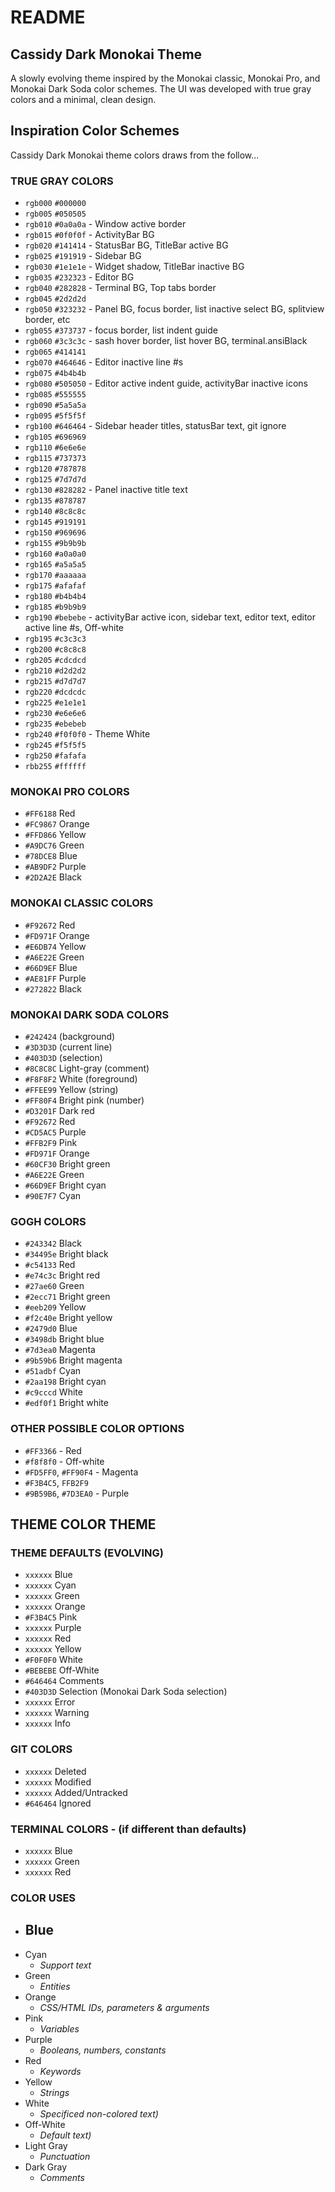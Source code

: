 # README
## Cassidy Dark Monokai Theme
A slowly evolving theme inspired by the Monokai classic, Monokai Pro, and Monokai Dark Soda color schemes. The UI was developed with true gray colors and a minimal, clean design.

## Inspiration Color Schemes
Cassidy Dark Monokai theme colors draws from the follow...

### TRUE GRAY COLORS
- `rgb000` `#000000`
- `rgb005` `#050505`
- `rgb010` `#0a0a0a` - Window active border
- `rgb015` `#0f0f0f` - ActivityBar BG
- `rgb020` `#141414` - StatusBar BG, TitleBar active BG
- `rgb025` `#191919` - Sidebar BG
- `rgb030` `#1e1e1e` - Widget shadow, TitleBar inactive BG
- `rgb035` `#232323` - Editor BG
- `rgb040` `#282828` - Terminal BG, Top tabs border
- `rgb045` `#2d2d2d`
- `rgb050` `#323232` - Panel BG, focus border, list inactive select BG, splitview border, etc
- `rgb055` `#373737` - focus border, list indent guide
- `rgb060` `#3c3c3c` - sash hover border, list hover BG, terminal.ansiBlack
- `rgb065` `#414141`
- `rgb070` `#464646` - Editor inactive line #s
- `rgb075` `#4b4b4b`
- `rgb080` `#505050` - Editor active indent guide, activityBar inactive icons
- `rgb085` `#555555`
- `rgb090` `#5a5a5a`
- `rgb095` `#5f5f5f`
- `rgb100` `#646464` - Sidebar header titles, statusBar text, git ignore
- `rgb105` `#696969`
- `rgb110` `#6e6e6e`
- `rgb115` `#737373`
- `rgb120` `#787878`
- `rgb125` `#7d7d7d`
- `rgb130` `#828282` - Panel inactive title text
- `rgb135` `#878787`
- `rgb140` `#8c8c8c`
- `rgb145` `#919191`
- `rgb150` `#969696`
- `rgb155` `#9b9b9b`
- `rgb160` `#a0a0a0`
- `rgb165` `#a5a5a5`
- `rgb170` `#aaaaaa`
- `rgb175` `#afafaf`
- `rgb180` `#b4b4b4`
- `rgb185` `#b9b9b9`
- `rgb190` `#bebebe` - activityBar active icon, sidebar text, editor text, editor active line #s, Off-white
- `rgb195` `#c3c3c3`
- `rgb200` `#c8c8c8`
- `rgb205` `#cdcdcd`
- `rgb210` `#d2d2d2`
- `rgb215` `#d7d7d7`
- `rgb220` `#dcdcdc`
- `rgb225` `#e1e1e1`
- `rgb230` `#e6e6e6`
- `rgb235` `#ebebeb`
- `rgb240` `#f0f0f0` - Theme White
- `rgb245` `#f5f5f5`
- `rgb250` `#fafafa`
- `rbb255` `#ffffff`

### MONOKAI PRO COLORS
- `#FF6188` Red
- `#FC9867` Orange
- `#FFD866` Yellow
- `#A9DC76` Green
- `#78DCE8` Blue
- `#AB9DF2` Purple
- `#2D2A2E` Black

### MONOKAI CLASSIC COLORS
- `#F92672` Red
- `#FD971F` Orange
- `#E6DB74` Yellow
- `#A6E22E` Green
- `#66D9EF` Blue
- `#AE81FF` Purple
- `#272822` Black

### MONOKAI DARK SODA COLORS
- `#242424` (background)
- `#3D3D3D` (current line)
- `#403D3D` (selection)
- `#8C8C8C` Light-gray (comment)
- `#F8F8F2` White (foreground)
- `#FFEE99` Yellow (string)
- `#FF80F4` Bright pink (number)
- `#D3201F` Dark red
- `#F92672` Red
- `#CD5AC5` Purple
- `#FFB2F9` Pink
- `#FD971F` Orange
- `#60CF30` Bright green
- `#A6E22E` Green
- `#66D9EF` Bright cyan
- `#90E7F7` Cyan

### GOGH COLORS
- `#243342` Black
- `#34495e` Bright black
- `#c54133` Red
- `#e74c3c` Bright red
- `#27ae60` Green
- `#2ecc71` Bright green
- `#eeb209` Yellow
- `#f2c40e` Bright yellow
- `#2479d0` Blue
- `#3498db` Bright blue
- `#7d3ea0` Magenta
- `#9b59b6` Bright magenta
- `#51adbf` Cyan
- `#2aa198` Bright cyan
- `#c9cccd` White
- `#edf0f1` Bright white

### OTHER POSSIBLE COLOR OPTIONS
- `#FF3366` - Red
- `#f8f8f0` - Off-white
- `#FD5FF0`, `#FF90F4` - Magenta
- `#F3B4C5`, `FFB2F9`
- `#9B59B6`, `#7D3EA0` - Purple

## THEME COLOR THEME

### THEME DEFAULTS (EVOLVING)
- `xxxxxx` Blue
- `xxxxxx` Cyan
- `xxxxxx` Green
- `xxxxxx` Orange
- `#F3B4C5` Pink
- `xxxxxx` Purple
- `xxxxxx` Red
- `xxxxxx` Yellow
- `#F0F0F0` White
- `#BEBEBE` Off-White
- `#646464` Comments
- `#403D3D` Selection (Monokai Dark Soda selection)
- `xxxxxx` Error
- `xxxxxx` Warning
- `xxxxxx` Info

### GIT COLORS
- `xxxxxx` Deleted
- `xxxxxx` Modified
- `xxxxxx` Added/Untracked
- `#646464` Ignored

### TERMINAL COLORS - (if different than defaults)
- `xxxxxx` Blue
- `xxxxxx` Green
- `xxxxxx` Red

### COLOR USES
- Blue
  -
- Cyan
  - *Support text*
- Green
  - *Entities*
- Orange
  - *CSS/HTML IDs, parameters & arguments*
- Pink
  - *Variables*
- Purple
  - *Booleans, numbers, constants*
- Red
  - *Keywords*
- Yellow
  - *Strings*
- White
  - *Specificed non-colored text)*
- Off-White
  - *Default text)*
- Light Gray
  - *Punctuation*
- Dark Gray
  - *Comments*
